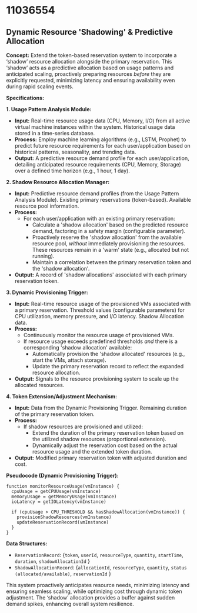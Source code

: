# 11036554

## Dynamic Resource 'Shadowing' & Predictive Allocation

**Concept:** Extend the token-based reservation system to incorporate a ‘shadow’ resource allocation alongside the primary reservation. This ‘shadow’ acts as a predictive allocation based on usage patterns and anticipated scaling, proactively preparing resources *before* they are explicitly requested, minimizing latency and ensuring availability even during rapid scaling events.

**Specifications:**

**1. Usage Pattern Analysis Module:**

*   **Input:** Real-time resource usage data (CPU, Memory, I/O) from all active virtual machine instances within the system. Historical usage data stored in a time-series database.
*   **Process:** Employ machine learning algorithms (e.g., LSTM, Prophet) to predict future resource requirements for each user/application based on historical patterns, seasonality, and trending data.
*   **Output:** A predictive resource demand profile for each user/application, detailing anticipated resource requirements (CPU, Memory, Storage) over a defined time horizon (e.g., 1 hour, 1 day).

**2. Shadow Resource Allocation Manager:**

*   **Input:** Predictive resource demand profiles (from the Usage Pattern Analysis Module). Existing primary reservations (token-based). Available resource pool information.
*   **Process:**
    *   For each user/application with an existing primary reservation:
        *   Calculate a 'shadow allocation' based on the predicted resource demand, factoring in a safety margin (configurable parameter).
        *   Proactively reserve the 'shadow allocation' from the available resource pool, *without* immediately provisioning the resources. These resources remain in a 'warm' state (e.g., allocated but not running).
        *   Maintain a correlation between the primary reservation token and the 'shadow allocation'.
*   **Output:** A record of 'shadow allocations' associated with each primary reservation token.

**3. Dynamic Provisioning Trigger:**

*   **Input:** Real-time resource usage of the provisioned VMs associated with a primary reservation. Threshold values (configurable parameters) for CPU utilization, memory pressure, and I/O latency. Shadow Allocation data.
*   **Process:**
    *   Continuously monitor the resource usage of provisioned VMs.
    *   If resource usage exceeds predefined thresholds *and* there is a corresponding 'shadow allocation' available:
        *   Automatically provision the 'shadow allocated' resources (e.g., start the VMs, attach storage).
        *   Update the primary reservation record to reflect the expanded resource allocation.
*   **Output:** Signals to the resource provisioning system to scale up the allocated resources.

**4. Token Extension/Adjustment Mechanism:**

*   **Input:**  Data from the Dynamic Provisioning Trigger. Remaining duration of the primary reservation token.
*   **Process:**
    *   If shadow resources are provisioned and utilized:
        *   Extend the duration of the primary reservation token based on the utilized shadow resources (proportional extension).
        *   Dynamically adjust the reservation cost based on the actual resource usage and the extended token duration.
*   **Output:** Modified primary reservation token with adjusted duration and cost.

**Pseudocode (Dynamic Provisioning Trigger):**

```
function monitorResourceUsage(vmInstance) {
  cpuUsage = getCPUUsage(vmInstance)
  memoryUsage = getMemoryUsage(vmInstance)
  ioLatency = getIOLatency(vmInstance)

  if (cpuUsage > CPU_THRESHOLD && hasShadowAllocation(vmInstance)) {
    provisionShadowResources(vmInstance)
    updateReservationRecord(vmInstance)
  }
}
```

**Data Structures:**

*   `ReservationRecord`: {`token`, `userId`, `resourceType`, `quantity`, `startTime`, `duration`, `shadowAllocationId` }
*   `ShadowAllocationRecord`: {`allocationId`, `resourceType`, `quantity`, `status (allocated/available)`, `reservationId` }

This system proactively anticipates resource needs, minimizing latency and ensuring seamless scaling, while optimizing cost through dynamic token adjustment. The ‘shadow’ allocation provides a buffer against sudden demand spikes, enhancing overall system resilience.
